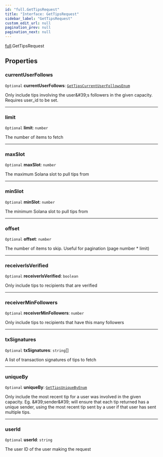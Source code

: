 ```yaml
---
id: "full.GetTipsRequest"
title: "Interface: GetTipsRequest"
sidebar_label: "GetTipsRequest"
custom_edit_url: null
pagination_prev: null
pagination_next: null
---
```


[full](../namespaces/full.md).GetTipsRequest

## Properties

### currentUserFollows

 `Optional` **currentUserFollows**: [`GetTipsCurrentUserFollowsEnum`](../enums/full.GetTipsCurrentUserFollowsEnum.md)

Only include tips involving the user\&#39;s followers in the given capacity. Requires user_id to be set.

___

### limit

 `Optional` **limit**: `number`

The number of items to fetch

___

### maxSlot

 `Optional` **maxSlot**: `number`

The maximum Solana slot to pull tips from

___

### minSlot

 `Optional` **minSlot**: `number`

The minimum Solana slot to pull tips from

___

### offset

 `Optional` **offset**: `number`

The number of items to skip. Useful for pagination (page number * limit)

___

### receiverIsVerified

 `Optional` **receiverIsVerified**: `boolean`

Only include tips to recipients that are verified

___

### receiverMinFollowers

 `Optional` **receiverMinFollowers**: `number`

Only include tips to recipients that have this many followers

___

### txSignatures

 `Optional` **txSignatures**: `string`[]

A list of transaction signatures of tips to fetch

___

### uniqueBy

 `Optional` **uniqueBy**: [`GetTipsUniqueByEnum`](../enums/full.GetTipsUniqueByEnum.md)

Only include the most recent tip for a user was involved in the given capacity.  Eg. \&#39;sender\&#39; will ensure that each tip returned has a unique sender, using the most recent tip sent by a user if that user has sent multiple tips.

___

### userId

 `Optional` **userId**: `string`

The user ID of the user making the request
